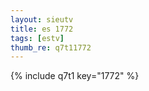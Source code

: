```yaml
--- 
layout: sieutv
title: es 1772
tags: [estv]
thumb_re: q7t11772
---
```

{% include q7t1 key="1772" %} 
